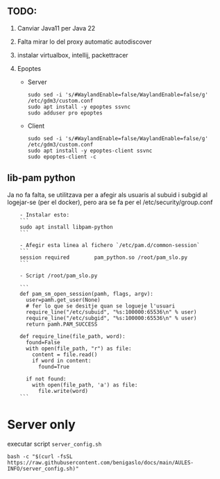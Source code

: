 ## TODO:

1. Canviar Java11 per Java 22
1. Falta mirar lo del proxy automatic autodiscover

1. instalar virtualbox, intellij, packettracer

1. Epoptes
   - Server

         sudo sed -i 's/#WaylandEnable=false/WaylandEnable=false/g' /etc/gdm3/custom.conf
         sudo apt install -y epoptes ssvnc
         sudo adduser pro epoptes
     
    - Client

          sudo sed -i 's/#WaylandEnable=false/WaylandEnable=false/g' /etc/gdm3/custom.conf
          sudo apt install -y epoptes-client ssvnc
          sudo epoptes-client -c
   

## lib-pam python 

Ja no fa falta, se utilitzava per a afegir als usuaris al subuid i subgid al logejar-se (per el docker), pero ara se fa per el /etc/security/group.conf
 
        - Instalar esto:
        ```
        sudo apt install libpam-python
        ```
    
        - Afegir esta linea al fichero `/etc/pam.d/common-session`
        ```
        session required        pam_python.so /root/pam_slo.py
        ```
        
        - Script /root/pam_slo.py
        
        ```
        def pam_sm_open_session(pamh, flags, argv):
          user=pamh.get_user(None)
          # fer lo que se desitje quan se logueje l'usuari
          require_line("/etc/subuid", "%s:100000:65536\n" % user)
          require_line("/etc/subgid", "%s:100000:65536\n" % user)
          return pamh.PAM_SUCCESS
        
        def require_line(file_path, word):
          found=False
          with open(file_path, "r") as file:
            content = file.read()
            if word in content:
              found=True
        
          if not found:
            with open(file_path, 'a') as file:
              file.write(word)
        ```

# Server only

executar script `server_config.sh`

    bash -c "$(curl -fsSL https://raw.githubusercontent.com/benigaslo/docs/main/AULES-INFO/server_config.sh)"




